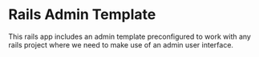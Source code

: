 # Rails Admin Template

This rails app includes an admin template preconfigured to work with any rails project where we need to make use of an admin user interface.
